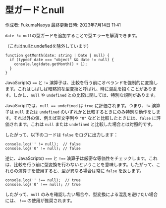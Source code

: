 # 型ガードとnull

作成者: FukumaNaoya
最終更新日時: 2023年7月14日 11:41

`date != null`の型ガードを追加することで型エラーを解消できます。

（これはnullとundefiedを除外しています）

```tsx
function getMonth(date: string | Date | null) {
  if (typeof date === "object" && date != null) {
    console.log(date.getMonth() + 1);
  }
}

```

JavaScriptの `==` と `!=` 演算子は、比較を行う前にオペランドを強制的に変換します。これはしばしば暗黙的な型変換と呼ばれ、時に混乱を招くことがあります。しかし、`null` や `undefined` との比較に関しては、特別な規則があります。

JavaScriptでは、`null == undefined` は `true` に評価されます。つまり、`!=` 演算子は `null` または `undefined` のいずれかと比較するときにのみ特別な動作をします。それ以外の値、例えば空文字列や `"0"` などと比較したときには、`false` に評価されます。これは `null` または `undefined` と比較した場合とは対照的です。

したがって、以下のコードは `false` をログに出力します：

```
console.log('' != null);  // false
console.log('0' != null); // false

```

逆に、JavaScriptの `===` と `!==` 演算子は厳密な等価性をチェックします。これは、比較を行う前に型変換を行わないということを意味します。したがって、これらの演算子を使用すると、型が異なる場合は常に `false` を返します。

```
console.log('' !== null);  // true
console.log('0' !== null); // true

```

したがって、`null` のみを確認したい場合や、型変換による混乱を避けたい場合には、 `!==` の使用が推奨されます。